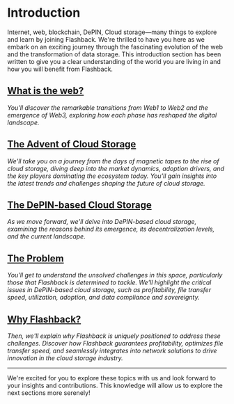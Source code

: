 # Introduction

Internet, web, blockchain, DePIN, Cloud storage—many things to explore and learn by joining Flashback. We're thrilled to have you here as we embark on an exciting journey through the fascinating evolution of the web and the transformation of data storage. This introduction section has been written to give you a clear understanding of the world you are living in and how you will benefit from Flashback.

## [**What is the web?**](what-is-the-web/)

_You'll discover the remarkable transitions from Web1 to Web2 and the emergence of Web3, exploring how each phase has reshaped the digital landscape._

## [**The Advent of Cloud Storage**](depin-and-cloud-storage/)

_We'll take you on a journey from the days of magnetic tapes to the rise of cloud storage, diving deep into the market dynamics, adoption drivers, and the key players dominating the ecosystem today. You'll gain insights into the latest trends and challenges shaping the future of cloud storage._

## [**The DePIN-based Cloud Storage**](depin-and-cloud-storage-1/)

_As we move forward, we'll delve into DePIN-based cloud storage, examining the reasons behind its emergence, its decentralization levels, and the current landscape._&#x20;

## [**The Problem**](the-problem.md)

_You'll get to understand the unsolved challenges in this space, particularly those that Flashback is determined to tackle. We'll highlight the critical issues in DePIN-based cloud storage, such as profitability, file transfer speed, utilization, adoption, and data compliance and sovereignty._&#x20;

## [**Why Flashback?**](why-nephele.md)

_Then, we'll explain why Flashback is uniquely positioned to address these challenges. Discover how Flashback guarantees profitability, optimizes file transfer speed, and seamlessly integrates into network solutions to drive innovation in the cloud storage industry._

***

We're excited for you to explore these topics with us and look forward to your insights and contributions. This knowledge will allow us to explore the next sections more serenely!

